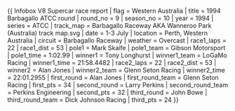 {{ Infobox V8 Supercar race report | flag = Western Australia | title = 1994 Barbagallo ATCC round | round_no = 9 | season_no = 10 | year = 1994 | series = ATCC | track_map = Barbagallo Raceway AKA Wanneroo Park (Australia) track map.svg | date = 1-3 July | location = Perth, Western Australia | circuit = Barbagallo Raceway | weather = Overcast | race1_laps = 22 | race1_dist = 53 | pole1 = Mark Skaife | pole1_team = Gibson Motorsport | pole1_time = 1:02.99 | winner1 = Tony Longhurst | winner1_team = LoGaMo Racing | winner1_time = 21:58.4482 | race2_laps = 22 | race2_dist = 53 | winner2 = Alan Jones | winner2_team = Glenn Seton Racing | winner2_time = 22:01.2955 | first_round = Alan Jones | first_round_team = Glenn Seton Racing | first_pts = 34 | second_round = Larry Perkins | second_round_team = Perkins Engineering | second_pts = 32 | third_round = John Bowe | third_round_team = Dick Johnson Racing | third_pts = 24 }}
